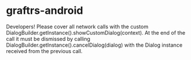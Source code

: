 # graftrs-android

Developers! Please cover all network calls with the custom DialogBuilder.getInstance().showCustomDialog(context). At the end of the call    it must be dismissed by calling DialogBuilder.getInstance().cancelDialog(dialog) with the Dialog instance received from the previous call.  
